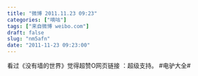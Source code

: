 ```yaml
---
title: "微博 2011.11.23 09:23"
categories: ["嘀咕"]
tags: ["来自微博 weibo.com"]
draft: false
slug: "nm5afn"
date: "2011-11-23 09:23:00"
---
```


<p>看过《没有墙的世界》觉得超赞O网页链接 ：超级支持。 #电驴大全# ​​​​</p>
